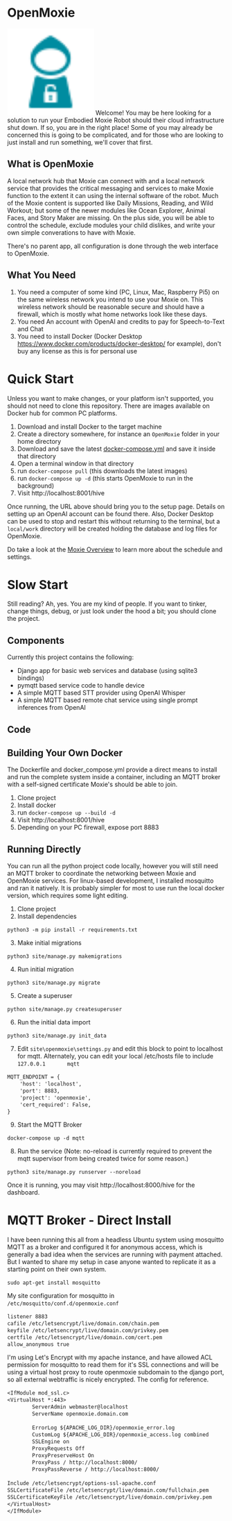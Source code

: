 # OpenMoxie
<p>
<img src="./site/static/hive/openmoxie_logo.svg" width="200" height="200">
Welcome!  You may be here looking for a solution to run your Embodied Moxie Robot
should their cloud infrastructure shut down.  If so, you are in the right place!  Some
of you may already be concerned this is going to be complicated, and for those who
are looking to just install and run something, we'll cover that first.
</p>

## What is OpenMoxie

A local network hub that Moxie can connect with and a local network service that provides the critical messaging
and services to make Moxie function to the extent it can using the internal software of the robot.  Much of the
Moxie content is supported like Daily Missions, Reading, and Wild Workout; but some of the newer modules like Ocean
Explorer, Animal Faces, and Story Maker are missing.  On the plus side, you will be able to control the schedule,
exclude modules your child dislikes, and write your own simple converations to have with Moxie.

There's no parent app, all configuration is done through the web interface to OpenMoxie.

## What You Need

1.  You need a computer of some kind (PC, Linux, Mac, Raspberry Pi5) on the same wireless network you intend to use
your Moxie on.  This wireless network should be reasonable secure and should have a firewall, which is mostly what
home networks look like these days.
2. You need An account with OpenAI and credits to pay for Speech-to-Text and Chat
3. You need to install Docker (Docker Desktop https://www.docker.com/products/docker-desktop/ for example), don't buy any license as this is for personal use

# Quick Start

Unless you want to make changes, or your platform isn't supported, you should not need to clone this
repository.  There are images available on Docker hub for common PC platforms.

1. Download and install Docker to the target machine
2. Create a directory somewhere, for instance an `OpenMoxie` folder in your home directory
3. Download and save the latest [docker-compose.yml](./docker-compose.yml) and save it inside that directory
4. Open a terminal window in that directory
5. run `docker-compose pull` (this downloads the latest images)
6. run `docker-compose up -d` (this starts OpenMoxie to run in the background)
7. Visit http://localhost:8001/hive

Once running, the URL above should bring you to the setup page.  Details on setting up an OpenAI
account can be found there.  Also, Docker Desktop can be used to stop and restart this without returning
to the terminal, but a `local/work` directory will be created holding the database and log files for OpenMoxie.

Do take a look at the [Moxie Overview](MoxieOverview.md) to learn more about the schedule and settings.

# Slow Start

Still reading?  Ah, yes.  You are my kind of people. If you want to tinker, change things, debug, or
just look under the hood a bit; you should clone the project.

## Components

Currently this project contains the following:

* Django app for basic web services and database (using sqlite3 bindings)
* pymqtt based service code to handle device
* A simple MQTT based STT provider using OpenAI Whisper
* A simple MQTT based remote chat service using single prompt inferences from OpenAI

## Code 

## Building Your Own Docker

The Dockerfile and docker_compose.yml provide a direct means to install and run the complete
system inside a container, including an MQTT broker with a self-signed certificate Moxie's should
be able to join.

1. Clone project
2. Install docker
3. run `docker-compose up --build -d`
4. Visit http://localhost:8001/hive
5. Depending on your PC firewall, expose port 8883

## Running Directly

You can run all the python project code locally, however you will still need an MQTT broker to coordinate
the networking between Moxie and OpenMoxie services.  For linux-based development, I installed mosquitto and
ran it natively.  It is probably simpler for most to use run the local docker version, which requires some
light editing.

1. Clone project
2. Install dependencies
```
python3 -m pip install -r requirements.txt
```
3. Make initial migrations
```
python3 site/manage.py makemigrations
```
4. Run initial migration
```
python3 site/manage.py migrate
```
5. Create a superuser 
```
python site/manage.py createsuperuser
```
6. Run the initial data import
```
python3 site/manage.py init_data
```
7. Edit `site\openmoxie\settings.py` and edit this block to point to localhost for mqtt.  Alternately, you can edit your local /etc/hosts file to include `127.0.0.1       mqtt`
```
MQTT_ENDPOINT = {
    'host': 'localhost',
    'port': 8883,
    'project': 'openmoxie',
    'cert_required': False,
}
```
9. Start the MQTT Broker
```
docker-compose up -d mqtt
```
8. Run the service (Note: no-reload is currently required to prevent the mqtt supervisor from being created twice for some reason.)
```
python3 site/manage.py runserver --noreload
```

Once it is running, you may visit http://localhost:8000/hive for the dashboard.

# MQTT Broker - Direct Install

I have been running this all from a headless Ubuntu system using mosquitto MQTT as a broker and configured it for anonymous
access, which is generally a bad idea when the services are running with payment attached.  But I wanted to share my setup
in case anyone wanted to replicate it as a starting point on their own system.

```
sudo apt-get install mosquitto
```

My site configuration for mosquitto in `/etc/mosquitto/conf.d/openmoxie.conf`
```
listener 8883
cafile /etc/letsencrypt/live/domain.com/chain.pem
keyfile /etc/letsencrypt/live/domain.com/privkey.pem
certfile /etc/letsencrypt/live/domain.com/cert.pem
allow_anonymous true
```

I'm using Let's Encrypt with my apache instance, and have allowed ACL permission for mosquitto to read them for it's SSL connections and
will be using a virtual host proxy to route openmoxie subdomain to the django port, so all external webtraffic is nicely encrypted.  The
config for reference.

```
<IfModule mod_ssl.c>
<VirtualHost *:443>
        ServerAdmin webmaster@localhost
        ServerName openmoxie.domain.com

        ErrorLog ${APACHE_LOG_DIR}/openmoxie_error.log
        CustomLog ${APACHE_LOG_DIR}/openmoxie_access.log combined
        SSLEngine on
        ProxyRequests Off
        ProxyPreserveHost On
        ProxyPass / http://localhost:8000/
        ProxyPassReverse / http://localhost:8000/

Include /etc/letsencrypt/options-ssl-apache.conf
SSLCertificateFile /etc/letsencrypt/live/domain.com/fullchain.pem
SSLCertificateKeyFile /etc/letsencrypt/live/domain.com/privkey.pem
</VirtualHost>
</IfModule>
```
